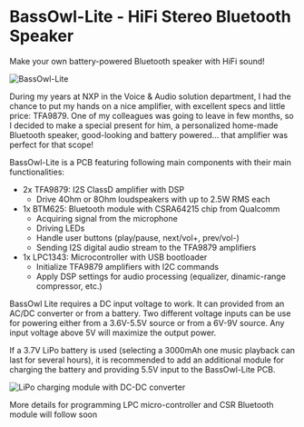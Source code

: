 # BassOwl-Lite - HiFi Stereo Bluetooth Speaker
Make your own battery-powered Bluetooth speaker with HiFi sound!

![BassOwl-Lite](https://pcbwayfile.s3-us-west-2.amazonaws.com/project/20/04/09/1954334358834.jpeg)

During my years at NXP in the Voice & Audio solution department, I had the chance to put my hands on a nice amplifier, with excellent specs and little price: TFA9879. One of my colleagues was going to leave in few months, so I decided to make a special present for him, a personalized home-made Bluetooth speaker, good-looking and battery powered... that amplifier was perfect for that scope!

BassOwl-Lite is a PCB featuring following main components with their main functionalities:
* 2x TFA9879: I2S ClassD amplifier with DSP
  * Drive 4Ohm or 8Ohm loudspeakers with up to 2.5W RMS each 
* 1x BTM625: Bluetooth module with CSRA64215 chip from Qualcomm
  * Acquiring signal from the microphone
  * Driving LEDs
  * Handle user buttons (play/pause, next/vol+, prev/vol-)
  * Sending I2S digital audio stream to the TFA9879 amplifiers
* 1x LPC1343: Microcontroller with USB bootloader
  * Initialize TFA9879 amplifiers with I2C commands
  * Apply DSP settings for audio processing (equalizer, dinamic-range compressor, etc.)

BassOwl Lite requires a DC input voltage to work. It can provided from an AC/DC converter or from a battery.
Two different voltage inputs can be use for powering either from a 3.6V-5.5V source or from a 6V-9V source. Any input voltage above 5V will maximize the output power.

If a 3.7V LiPo battery is used (selecting a 3000mAh one music playback can last for several hours), it is recommended to add an additional module for charging the battery and providing 5.5V input to the BassOwl-Lite PCB.

![LiPo charging module with DC-DC converter](https://pcbwayfile.s3-us-west-2.amazonaws.com/project/20/04/09/2118250916703.png)

More details for programming LPC micro-controller and CSR Bluetooth module will follow soon
